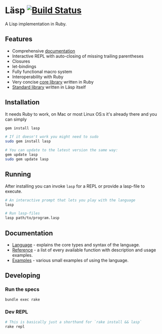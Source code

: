 # Läsp [![Build Status](https://travis-ci.org/alcesleo/lasp.svg?branch=master)](https://travis-ci.org/alcesleo/lasp)

A Lisp implementation in Ruby.

## Features

- Comprehensive [documentation](#documentation)
- Interactive REPL with auto-closing of missing trailing parentheses
- Closures
- let-bindings
- Fully functional macro system
- Interoperability with Ruby
- Very concise [core library](lib/lasp/corelib.rb) written in Ruby
- [Standard library](lib/lasp/stdlib.lasp) written in Läsp itself

## Installation

It needs Ruby to work, on Mac or most Linux OS:s it's already there and you can simply

```bash
gem install lasp

# If it doesn't work you might need to sudo
sudo gem install lasp

# You can update to the latest version the same way:
gem update lasp
sudo gem update lasp
```

## Running

After installing you can invoke `lasp` for a REPL or provide a lasp-file to execute.

```bash
# An interactive prompt that lets you play with the language
lasp

# Run lasp-files
lasp path/to/program.lasp
```

## Documentation

- [Language](docs/language.md) - explains the core types and syntax of the language.
- [Reference](docs/reference.md) - a list of every available function with description and usage examples.
- [Examples](docs/examples.md) - various small examples of using the language.


## Developing

### Run the specs

```bash
bundle exec rake
```

### Dev REPL

```bash
# This is basically just a shorthand for `rake install && lasp`
rake repl
```
